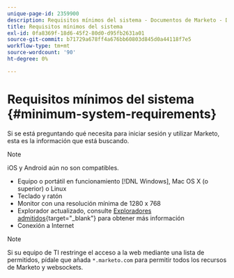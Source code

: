 ```yaml
---
unique-page-id: 2359900
description: Requisitos mínimos del sistema - Documentos de Marketo - Documentación del producto
title: Requisitos mínimos del sistema
exl-id: 0fa8369f-18d6-45f2-80d0-d95fb2631a01
source-git-commit: b71729a678ff4a676bb60803d845d0a44118f7e5
workflow-type: tm+mt
source-wordcount: '90'
ht-degree: 0%

---
```


# Requisitos mínimos del sistema {#minimum-system-requirements}

Si se está preguntando qué necesita para iniciar sesión y utilizar Marketo, esta es la información que está buscando.

>[!NOTE]
>
>iOS y Android aún no son compatibles.

* Equipo o portátil en funcionamiento [!DNL Windows], Mac OS X (o superior) o Linux
* Teclado y ratón
* Monitor con una resolución mínima de 1280 x 768
* Explorador actualizado, consulte [Exploradores admitidos](/help/marketo/product-docs/administration/setup-administration/supported-browsers.md){target="_blank"} para obtener más información
* Conexión a Internet

>[!NOTE]
>
>Si su equipo de TI restringe el acceso a la web mediante una lista de permitidos, pídale que añada `*.marketo.com` para permitir todos los recursos de Marketo y websockets.
